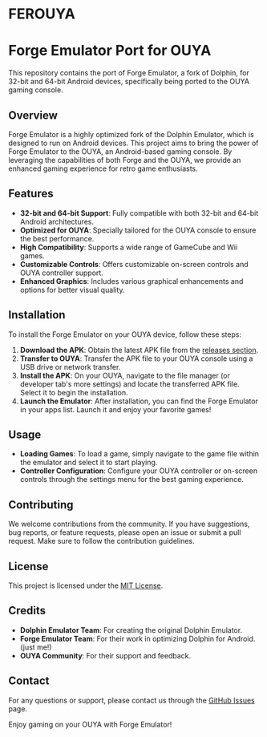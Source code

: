 # FEROUYA
# Forge Emulator Port for OUYA

This repository contains the port of Forge Emulator, a fork of Dolphin, for 32-bit and 64-bit Android devices, specifically being ported to the OUYA gaming console.

## Overview

Forge Emulator is a highly optimized fork of the Dolphin Emulator, which is designed to run on Android devices. This project aims to bring the power of Forge Emulator to the OUYA, an Android-based gaming console. By leveraging the capabilities of both Forge and the OUYA, we provide an enhanced gaming experience for retro game enthusiasts.

## Features

- **32-bit and 64-bit Support**: Fully compatible with both 32-bit and 64-bit Android architectures.
- **Optimized for OUYA**: Specially tailored for the OUYA console to ensure the best performance.
- **High Compatibility**: Supports a wide range of GameCube and Wii games.
- **Customizable Controls**: Offers customizable on-screen controls and OUYA controller support.
- **Enhanced Graphics**: Includes various graphical enhancements and options for better visual quality.

## Installation

To install the Forge Emulator on your OUYA device, follow these steps:

1. **Download the APK**: Obtain the latest APK file from the [releases section](https://github.com/BOZOAHH/FEROUYA/releases).
2. **Transfer to OUYA**: Transfer the APK file to your OUYA console using a USB drive or network transfer.
3. **Install the APK**: On your OUYA, navigate to the file manager (or developer tab's more settings) and locate the transferred APK file. Select it to begin the installation.
4. **Launch the Emulator**: After installation, you can find the Forge Emulator in your apps list. Launch it and enjoy your favorite games!

## Usage

- **Loading Games**: To load a game, simply navigate to the game file within the emulator and select it to start playing.
- **Controller Configuration**: Configure your OUYA controller or on-screen controls through the settings menu for the best gaming experience.

## Contributing

We welcome contributions from the community. If you have suggestions, bug reports, or feature requests, please open an issue or submit a pull request. Make sure to follow the contribution guidelines.

## License

This project is licensed under the [MIT License](LICENSE).

## Credits

- **Dolphin Emulator Team**: For creating the original Dolphin Emulator.
- **Forge Emulator Team**: For their work in optimizing Dolphin for Android. (just me!)
- **OUYA Community**: For their support and feedback.

## Contact

For any questions or support, please contact us through the [GitHub Issues](https://github.com/yourusername/forge-emulator-ouya/issues) page.

Enjoy gaming on your OUYA with Forge Emulator!

